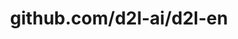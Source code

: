 ---
layout: post
title: github.com/d2l-ai/d2l-en
categories: link
tags: [انگلیسی, گیت‌هاب, برنامه‌نویسی]
---